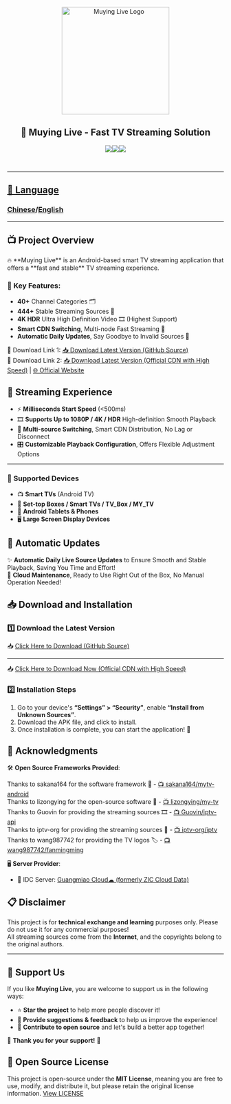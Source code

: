 <p align="center">
  <img src="https://iptvm3u-1318448394.cos.ap-chengdu.myqcloud.com/images/logo.jpg" width="250" alt="Muying Live Logo">
  <h2 align='center'> 🚀 Muying Live - Fast TV Streaming Solution</h2> </p>
  <p align='center'><a href='https://github.com/zy2270561173/MuyingLive/releases/tag/15.2.3'><img src='https://img.shields.io/github/v/release/zy2270561173/MuyingLive'></a><a href='./LICENSE'><img src='https://img.shields.io/badge/License-MIT-green.svg'></a><a href="https://github.com/zy2270561173/MuyingLive/releases/tag/15.2.3"><img src="https://img.shields.io/github/downloads/zy2270561173/MuyingLive/total" />
 </p>
<br>
    
---

<h2>📙 Language</h2>
<h3><a href='./README.md'>Chinese</a>/<a href='./README_EN.md'>English</a></h3>

---

<h2>📺 Project Overview</h2>
🔥 **Muying Live** is an Android-based smart TV streaming application that offers a **fast and stable** TV streaming experience.

### 🌟 Key Features:
- **40+** Channel Categories 🗂️  
- **444+** Stable Streaming Sources 📡  
- **4K HDR** Ultra High Definition Video 🎞️ (Highest Support)  
- **Smart CDN Switching**, Multi-node Fast Streaming 🚀  
- **Automatic Daily Updates**, Say Goodbye to Invalid Sources 🔄  

🎉 Download Link 1: [📥 Download Latest Version (GitHub Source)](https://github.com/zy2270561173/MuyingLive/releases/tag/15.2.3)
<br>🔑 Download Link 2: [📥 Download Latest Version (Official CDN with High Speed)](https://web-pro2.123952.com/download-v2/?params=aHR0cHM6Ly9kb3dubG9hZC1jZG4uY2pqZDE5LmNvbS8xMjMtNTc4L2JjZWQ1MzE1LzE4MTYwNzkzODEtMC9iY2VkNTMxNWI4ZjRjMTBlNGJlYWNkN2QzNzUyZDI0Mi9jLW03ND92PTUmdD0xNzQxMDkyNTA2JnM9MTc0MTA5MjUwNjFiNWUyNzZmZmE4Y2RlMmQxMDg2ZWRkN2Q4NmM3YjY5JnI9Q0JGQlM1JmJ6Yz0yJmJ6cz0zMTM4MzEzNjMwMzczOTMzMzgzMTNhMzkzODM5MzMzMTMyMzUzNTNhMzEzODMzMzEzNjM4MzUzNDNhMzAmZmlsZW5hbWU9JUU2JTg1JTk1JUU2JTk4JUEwJUU3JTlCJUI0JUU2JTkyJUFEXzE1LjIuMy5hcGsmeC1tZi1iaXotY2lkPWNkYTllMTQ0LWQ1MGEtNDlhNC1hODE3LTU4MWQ2NmE2N2YyNi01ODQwMDAmY2FjaGVfdHlwZT0x&is_s3=0) | [🌐 Official Website](http://lc.pcwx.site)


## 🎥 Streaming Experience
- ⚡ **Milliseconds Start Speed** (<500ms)  
- 🎞 **Supports Up to 1080P / 4K / HDR** High-definition Smooth Playback  
- 🔄 **Multi-source Switching**, Smart CDN Distribution, No Lag or Disconnect  
- 🎛 **Customizable Playback Configuration**, Offers Flexible Adjustment Options  

---

### 📲 Supported Devices
- 📺 **Smart TVs** (Android TV)  
- 📡 **Set-top Boxes / Smart TVs / TV_Box / MY_TV**  
- 📱 **Android Tablets & Phones**  
- 🖥 **Large Screen Display Devices**  


## 🔄 Automatic Updates
✨ **Automatic Daily Live Source Updates** to Ensure Smooth and Stable Playback, Saving You Time and Effort!  
💾 **Cloud Maintenance**, Ready to Use Right Out of the Box, No Manual Operation Needed!  


## 📥 Download and Installation

### 1️⃣ Download the Latest Version  
📥 [Click Here to Download (GitHub Source)](https://github.com/zy2270561173/MuyingLive/releases/tag/15.2.3)  

---

📥 [Click Here to Download Now (Official CDN with High Speed)](https://web-pro2.123952.com/download-v2/?params=aHR0cHM6Ly9kb3dubG9hZC1jZG4uY2pqZDE5LmNvbS8xMjMtNTc4L2JjZWQ1MzE1LzE4MTYwNzkzODEtMC9iY2VkNTMxNWI4ZjRjMTBlNGJlYWNkN2QzNzUyZDI0Mi9jLW03ND92PTUmdD0xNzQxMDkyNTA2JnM9MTc0MTA5MjUwNjFiNWUyNzZmZmE4Y2RlMmQxMDg2ZWRkN2Q4NmM3YjY5JnI9Q0JGQlM1JmJ6Yz0yJmJ6cz0zMTM4MzEzNjMwMzczOTMzMzgzMTNhMzkzODM5MzMzMTMyMzUzNTNhMzEzODMzMzEzNjM4MzUzNDNhMzAmZmlsZW5hbWU9JUU2JTg1JTk1JUU2JTk4JUEwJUU3JTlCJUI0JUU2JTkyJUFEXzE1LjIuMy5hcGsmeC1tZi1iaXotY2lkPWNkYTllMTQ0LWQ1MGEtNDlhNC1hODE3LTU4MWQ2NmE2N2YyNi01ODQwMDAmY2FjaGVfdHlwZT0x&is_s3=0)
### 2️⃣ Installation Steps  
1. Go to your device's **“Settings” > “Security”**, enable **“Install from Unknown Sources”**.  
2. Download the APK file, and click to install.  
3. Once installation is complete, you can start the application! 🚀  


## 🔗 Acknowledgments
🛠 **Open Source Frameworks Provided**:

Thanks to sakana164 for the software framework 📲 - [📺 sakana164/mytv-android](https://github.com/sakana164/mytv-android)  
Thanks to lizongying for the open-source software 💾 - [📺 lizongying/my-tv](https://github.com/lizongying/my-tv)  
Thanks to Guovin for providing the streaming sources 🎞 - [📺 Guovin/iptv-api](https://github.com/Guovin/iptv-api)  
Thanks to iptv-org for providing the streaming sources 🎥 - [📺 iptv-org/iptv](https://github.com/iptv-org/iptv)  
Thanks to wang987742 for providing the TV logos 🏷 - [📺 wang987742/fanmingming](https://github.com/wang987742/fanmingming)

🖥 **Server Provider**:
- 🚀 IDC Server: [Guangmiao Cloud☁ (formerly ZIC Cloud Data)](https://idc.zicyun.cn)  


## 📋 Disclaimer
This project is for **technical exchange and learning** purposes only. Please do not use it for any commercial purposes!  
All streaming sources come from the **Internet**, and the copyrights belong to the original authors.  

---

## 🌟 Support Us
If you like **Muying Live**, you are welcome to support us in the following ways:
- ⭐ **Star the project** to help more people discover it!  
- 💬 **Provide suggestions & feedback** to help us improve the experience!  
- 🤝 **Contribute to open source** and let's build a better app together!

💖 **Thank you for your support!** 🚀  

## 📜 Open Source License
This project is open-source under the **MIT License**, meaning you are free to use, modify, and distribute it, but please retain the original license information. [View LICENSE](LICENSE)
